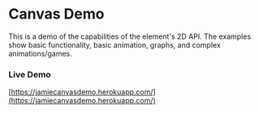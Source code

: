# Canvas Demo

This is a demo of the capabilities of the <canvas> element's 2D API. The examples show basic functionality, basic animation, graphs, and complex animations/games.

### Live Demo
[https://jamiecanvasdemo.herokuapp.com/](https://jamiecanvasdemo.herokuapp.com/)
